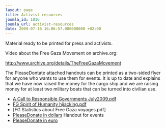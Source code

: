 ```yaml
---
layout: page
title: Activist resources
joomla_id: 1016
joomla_url: activist-resources
date: 2009-07-16 16:06:57.000000000 +02:00
---
```

<p>Material ready to be printed for press and activists.</p>
<p>Video about the Free Gaza Movement on archive.org:</p>
<p><a title="free gaza video" href="http://www.archive.org/details/TheFreeGazaMovement">http://www.archive.org/details/TheFreeGazaMovement</a></p>
<p>The PleaseDontate attached handouts can be printed as a two-sided flyer for anyone who wants to use them for events. It is up to date and explains that we have now raised the money for the cargo ship and we are raising money for at least two military boats that can be turned into civilian use.</p>

* [A Call to Responsible Governments
July2009.pdf](/attachments/1016_A_Call_to_Responsible_Governments_July2009.pdf)
* [FG Spirit of Humanity
hijacking.pdf](/attachments/1016_FG_Spirit_of_Humanity_hijacking.pdf)
* [FG Statistics about Free Gaza voyages.pdf]
* [PleaseDonate in dollars](/attachments/1016_PleaseDonate_$.pdf) Handout for events
* [PleaseDonate in euro](/attachments/1016_PleaseDonate_euro.pdf)
